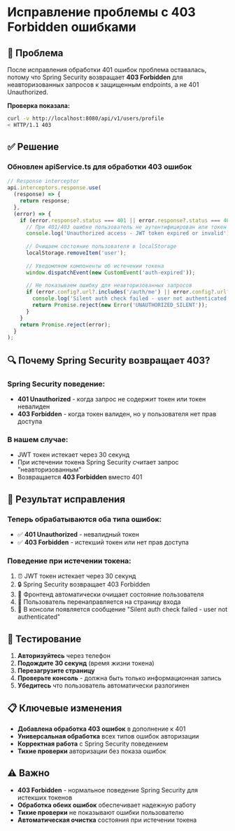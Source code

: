 # Исправление проблемы с 403 Forbidden ошибками

## 🐛 Проблема

После исправления обработки 401 ошибок проблема оставалась, потому что Spring Security возвращает **403 Forbidden** для неавторизованных запросов к защищенным endpoints, а не 401 Unauthorized.

**Проверка показала:**
```bash
curl -v http://localhost:8080/api/v1/users/profile
< HTTP/1.1 403 
```

## ✅ Решение

### Обновлен apiService.ts для обработки 403 ошибок

```typescript
// Response interceptor
api.interceptors.response.use(
  (response) => {
    return response;
  },
  (error) => {
    if (error.response?.status === 401 || error.response?.status === 403) {
      // При 401/403 ошибке пользователь не аутентифицирован или токен истек
      console.log('Unauthorized access - JWT token expired or invalid');
      
      // Очищаем состояние пользователя в localStorage
      localStorage.removeItem('user');
      
      // Уведомляем компоненты об истечении токена
      window.dispatchEvent(new CustomEvent('auth-expired'));
      
      // Не показываем ошибку для неавторизованных запросов
      if (error.config?.url?.includes('/auth/me') || error.config?.url?.includes('/users/profile')) {
        console.log('Silent auth check failed - user not authenticated');
        return Promise.reject(new Error('UNAUTHORIZED_SILENT'));
      }
    }
    return Promise.reject(error);
  }
);
```

## 🔍 Почему Spring Security возвращает 403?

### Spring Security поведение:
- **401 Unauthorized** - когда запрос не содержит токен или токен невалиден
- **403 Forbidden** - когда токен валиден, но у пользователя нет прав доступа

### В нашем случае:
- JWT токен истекает через 30 секунд
- При истечении токена Spring Security считает запрос "неавторизованным"
- Возвращается **403 Forbidden** вместо 401

## 🎯 Результат исправления

### Теперь обрабатываются оба типа ошибок:
- ✅ **401 Unauthorized** - невалидный токен
- ✅ **403 Forbidden** - истекший токен или нет прав доступа

### Поведение при истечении токена:
1. ⏰ JWT токен истекает через 30 секунд
2. 🔒 Spring Security возвращает 403 Forbidden
3. 🧹 Фронтенд автоматически очищает состояние пользователя
4. 🔄 Пользователь перенаправляется на страницу входа
5. 📝 В консоли появляется сообщение "Silent auth check failed - user not authenticated"

## 🧪 Тестирование

1. **Авторизуйтесь** через телефон
2. **Подождите 30 секунд** (время жизни токена)
3. **Перезагрузите страницу**
4. **Проверьте консоль** - должна быть только информационная запись
5. **Убедитесь** что пользователь автоматически разлогинен

## 📋 Ключевые изменения

- **Добавлена обработка 403 ошибок** в дополнение к 401
- **Универсальная обработка** всех типов ошибок авторизации
- **Корректная работа** с Spring Security поведением
- **Тихие проверки** авторизации без показа ошибок

## ⚠️ Важно

- **403 Forbidden** - нормальное поведение Spring Security для истекших токенов
- **Обработка обеих ошибок** обеспечивает надежную работу
- **Тихие проверки** не показывают ошибки пользователю
- **Автоматическая очистка** состояния при истечении токена
